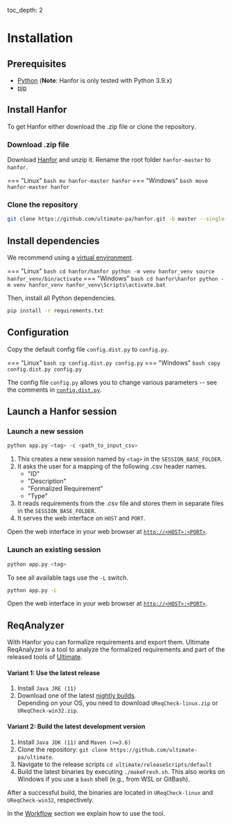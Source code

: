 toc_depth: 2

# Installation

## Prerequisites
* [Python](https://www.python.org/) (**Note**: Hanfor is only tested with Python 3.9.x)
* [pip](https://pypi.org/project/pip/)


## Install Hanfor
To get Hanfor either download the .zip file or clone the repository.

### Download .zip file
Download [Hanfor](https://github.com/ultimate-pa/hanfor/archive/master.zip) and unzip it.
Rename the root folder `hanfor-master` to `hanfor`.

=== "Linux"
    ``` bash
    mv hanfor-master hanfor
    ```
=== "Windows"
    ``` bash
    move hanfor-master hanfor
    ```

### Clone the repository
``` bash
git clone https://github.com/ultimate-pa/hanfor.git -b master --single-branch 
```

## Install dependencies
We recommend using a [virtual environment](https://docs.python.org/3/tutorial/venv.html).

=== "Linux"
    ``` bash
    cd hanfor/hanfor
    python -m venv hanfor_venv
    source hanfor_venv/bin/activate
    ```
=== "Windows"
    ``` bash
    cd hanfor\hanfor
    python -m venv hanfor_venv
    hanfor_venv\Scripts\activate.bat
    ```

Then, install all Python dependencies. 
``` bash
pip install -r requirements.txt
```

## Configuration
Copy the default config file `config.dist.py` to `config.py`.

=== "Linux"
    ``` bash
    cp config.dist.py config.py
    ```
=== "Windows"
    ``` bash
    copy config.dist.py config.py
    ```

The config file `config.py` allows you to change various parameters -- see the comments in [`config.dist.py`](https://github.com/ultimate-pa/hanfor/blob/master/hanfor/config.dist.py).

## Launch a Hanfor session

### Launch a new session
``` bash
python app.py <tag> -c <path_to_input_csv>
```
1. This creates a new session named by `<tag>` in the `SESSION_BASE_FOLDER`.
2. It asks the user for a mapping of the following .csv header names.
    * "ID"
    * "Description"
    * "Formalized Requirement"
    * "Type"
3. It reads requirements from the .csv file and stores them in separate files in the `SESSION_BASE_FOLDER`.
4. It serves the web interface on `HOST` and `PORT`.

Open the web interface in your web browser at [`http://<HOST>:<PORT>`](http://127.0.0.1:5000).

### Launch an existing session
``` bash
python app.py <tag>
```
To see all available tags use the `-L` switch.
``` bash
python app.py -L
```
Open the web interface in your web browser at [`http://<HOST>:<PORT>`](http://127.0.0.1:5000).
 
 
## ReqAnalyzer
With Hanfor you can formalize requirements and export them. 
Ultimate ReqAnalyzer is a tool to analyze the formalized requirements and part of the released tools of [Ultimate](https://github.com/ultimate-pa/ultimate).

#### Variant 1: Use the latest release

1. Install `Java JRE (11)`
2. Download one of the latest [nightly builds](https://monteverdi.informatik.uni-freiburg.de/ultimate-nightly/).  
   Depending on your OS, you need to download `UReqCheck-linux.zip` or `UReqCheck-win32.zip`.


#### Variant 2: Build the latest development version

1. Install `Java JDK (11)` and `Maven (>=3.6)`
2. Clone the repository: `git clone https://github.com/ultimate-pa/ultimate`.
3. Navigate to the release scripts `cd ultimate/releaseScripts/default`
4. Build the latest binaries by executing `./makeFresh.sh`. This also works on Windows if you use a `bash` shell (e.g., from WSL or GitBash). 

After a successful build, the binaries are located in `UReqCheck-linux` and `UReqCheck-win32`, respectively.

In the [Workflow](../usage/workflow.md) section we explain how to use the tool.
